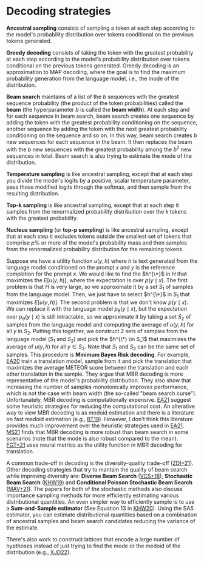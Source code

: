 # Decoding strategies

**Ancestral sampling** consists of sampling a token at each step according to the model's probability distribution over tokens conditional on the previous tokens generated.

**Greedy decoding** consists of taking the token with the greatest probability at each step according to the model's probability distribution over tokens conditional on the previous tokens generated. Greedy decoding is an approximation to MAP decoding, where the goal is to find the maximum probability generation from the language model, i.e., the mode of the distribution.

**Beam search** maintains of a list of the $b$ sequences with the greatest sequence probability (the product of the token probabilities) called the **beam** (the hyperparameter $b$ is called the **beam width**). At each step and for each sequence in beam search, beam search creates one sequence by adding the token with the greatest probability conditioning on the sequence, another sequence by adding the token with the next greatest probability conditioning on the sequence and so on. In this way, beam search creates $b$ new sequences for each sequence in the beam. It then replaces the beam with the $b$ new sequences with the greatest probability among the $b^2$ new sequences in total. Beam search is also trying to estimate the mode of the distribution.

**Temperature sampling** is like ancestral sampling, except that at each step you divide the model's logits by a positive, scalar temperature parameter, pass those modified logits through the softmax, and then sample from the resulting distribution.

**Top-k sampling** is like ancestral sampling, except that at each step it samples from the renormalized probability distribution over the $k$ tokens with the greatest probability.

**Nucleus sampling** (or **top-p sampling**) is like ancestral sampling, except that at each step it excludes tokens outside the smallest set of tokens that comprise $p\%$ or more of the model's probability mass and then samples from the renormalized probability distribution for the remaining tokens.

Suppose we have a utility function $u(y, h)$ where $h$ is text generated from the language model conditioned on the prompt $x$ and $y$ is the reference completion for the prompt $x$. We would like to find the $h^{\*}$ in $H$ that maximizes the $E[u(y, h)]$, where the expectation is over $p(y \mid x)$. The first problem is that $H$ is very large, so we approximate it by a set $S_1$ of samples from the language model. Then, we just have to select $h^{\*}$ in $S_1$ that maximizes $E[u(y, h)]$. The second problem is that we don't know $p(y \mid x)$. We can replace it with the language model $p_{\theta}(y \mid x)$, but the expectation over $p_{\theta}(y \mid x)$ is still intractable, so we approximate it by taking a set $S_2$ of samples from the language model and computing the average of $u(y, h)$ for all $y$ in $S_2$. Putting this together, we construct 2 sets of samples from the language model ($S_1$ and $S_2$) and pick the $h^{\*} \in S_1$ that maximizes the average of $u(y, h)$ for all $y \in S_2$. Note that $S_1$ and $S_2$ can be the same set of samples. This procedure is **Minimum Bayes Risk decoding**. For example, [EA20](https://arxiv.org/pdf/2005.10283.pdf) train a translation model, sample from it and pick the translation that maximizes the average METEOR score between the translation and each other translation in the sample. They argue that MBR decoding is more representative of the model's probability distribution. They also show that increasing the number of samples monotonically improves performance, which is not the case with beam width (the so-called "beam search curse"). Unfortunately, MBR decoding is computationally expensive. [EA21](https://arxiv.org/pdf/2108.04718.pdf) suggest some heuristic strategies for reducing the computational cost. An alterative way to view MBR decoding is as medoid estimation and there is a literature on fast medoid estimation (e.g., [BT19](https://proceedings.neurips.cc/paper/2019/file/c4de8ced6214345614d33fb0b16a8acd-Paper.pdf)). However, I don't think this literature provides much improvement over the heuristic strategies used in [EA21](https://arxiv.org/pdf/2108.04718.pdf). [MS21](https://arxiv.org/abs/2105.08504) finds that MBR decoding is more robust than beam search in some scenarios (note that the mode is also robust compared to the mean). [FGT+21](https://arxiv.org/abs/2111.09388) uses neural metrics as the utility function in MBR decoding for translation.

A common trade-off in decoding is the diversity-quality trade-off ([ZDI+21](https://aclanthology.org/2021.humeval-1.3.pdf)). Other decoding strategies that try to mantain the quality of beam search while improving diversity are: **Diverse Beam Search** ([VCS+18](https://arxiv.org/abs/1610.02424)), **Stochastic Beam Search** ([KHW19](https://arxiv.org/abs/1903.06059)) and **Conditional Poisson Stochastic Beam Search** ([MAV+21](https://arxiv.org/abs/2109.11034)). The papers for both of the stochastic methods also discuss importance sampling methods for more efficiently estimating various distributional quantities. An even simpler way to efficiently sample is to use a **Sum-and-Sample estimator** (See Equation 13 in [KHW20](https://arxiv.org/pdf/2002.06043.pdf)). Using the SAS estimator, you can estimate distributional quantities based on a combination of ancestral samples and beam search candidates reducing the variance of the estimate.

There's also work to construct lattices that encode a large number of hypthoses instead of just trying to find the mode or the medoid of the distribution (e.g., [XJD22](https://arxiv.org/pdf/2112.07660.pdf)).